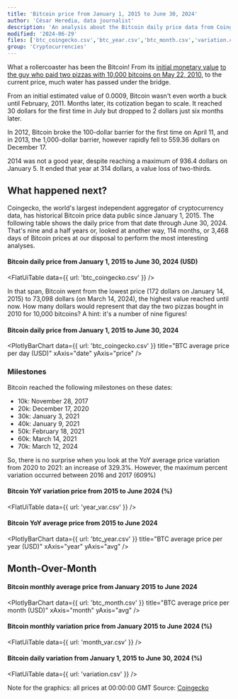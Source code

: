 ```yaml
---
title: 'Bitcoin price from January 1, 2015 to June 30, 2024'
author: 'César Heredia, data journalist'
description: 'An analysis about the Bitcoin daily price data from Coingecko'
modified: '2024-06-29'
files: ['btc_coingecko.csv','btc_year.csv','btc_month.csv','variation.csv','month_var.csv','year_var.csv']
group: 'Cryptocurrencies'
---
```


What a rollercoaster has been the Bitcoin! From its [initial monetary value](https://www.forbes.com/advisor/in/investing/cryptocurrency/bitcoin-price-history-chart/#:~:text=What%20Price%20Did%20Bitcoin%20Start,a%20value%20of%20%240.0009%20each.) [to the guy who paid two pizzas with 10,000 bitcoins on May 22, 2010](https://news.bitcoin.com/14-years-ago-an-individual-offered-10000-bitcoins-for-2-pizzas-finalizing-the-deal-in-4-days/), to the current price, much water has passed under the bridge.

From an initial estimated value of 0.0009, Bitcoin wasn't even worth a buck until February, 2011. Months later, its cotization began to scale. It reached 30 dollars for the first time in July but dropped to 2 dollars just six months later.

In 2012, Bitcoin broke the 100-dollar barrier for the first time on April 11, and in 2013, the 1,000-dollar barrier, however rapidly fell to 559.36 dollars on December 17.

2014 was not a good year, despite reaching a maximum of 936.4 dollars on January 5. It ended that year at 314 dollars, a value loss of two-thirds.

## What happened next?

Coingecko, the world's largest independent aggregator of cryptocurrency data, has historical Bitcoin price data public since January 1, 2015. The following table shows the daily price from that date through June 30, 2024. That's nine and a half years or, looked at another way, 114 months, or 3,468 days of Bitcoin prices at our disposal to perform the most interesting analyses.

#### Bitcoin daily price from January 1, 2015 to June 30, 2024 (USD)
<FlatUiTable
  data={{
    url: 'btc_coingecko.csv'
  }}
/>

In that span, Bitcoin went from the lowest price (172 dollars on January 14, 2015) to 73,098 dollars (on March 14, 2024), the highest value reached until now. How many dollars would represent that day the two pizzas bought in 2010 for 10,000 bitcoins? A hint: it's a number of nine figures!

#### Bitcoin daily price from January 1, 2015 to June 30, 2024
<PlotlyBarChart
  data={{
    url: 'btc_coingecko.csv'
  }}
  title="BTC average price per day (USD)"
  xAxis="date"
  yAxis="price"
/>

### Milestones

Bitcoin reached the following milestones on these dates:

 - 10k: November 28, 2017
 - 20k: December 17, 2020
 - 30k: January 3, 2021
 - 40k: January 9, 2021
 - 50k: February 18, 2021
 - 60k: March 14, 2021
 - 70k: March 12, 2024

So, there is no surprise when you look at the YoY average price variation from 2020 to 2021: an increase of 329.3%. However, the maximum percent variation occurred between 2016 and 2017 (609%)

#### Bitcoin YoY variation price from 2015 to June 2024 (%)
<FlatUiTable
  data={{
    url: 'year_var.csv'
  }}
/>

#### Bitcoin YoY average price from 2015 to June 2024
<PlotlyBarChart
  data={{
    url: 'btc_year.csv'
  }}
  title="BTC average price per year (USD)"
  xAxis="year"
  yAxis="avg"
/>

## Month-Over-Month

#### Bitcoin monthly average price from January 2015 to June 2024
<PlotlyBarChart
  data={{
    url: 'btc_month.csv'
  }}
  title="BTC average price per month (USD)"
  xAxis="month"
  yAxis="avg"
/>

#### Bitcoin monthly variation price from January 2015 to June 2024 (%)
<FlatUiTable
  data={{
    url: 'month_var.csv'
  }}
/>

#### Bitcoin daily variation from January 1, 2015 to June 30, 2024 (%)
<FlatUiTable
  data={{
    url: 'variation.csv'
  }}
/>

Note for the graphics: all prices at 00:00:00 GMT
Source: [Coingecko](https://www.coingecko.com/es/monedas/bitcoin/historical_data)
